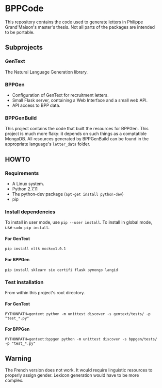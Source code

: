 # BPPCode
This repository contains the code used to generate letters in Philippe Grand'Maison's master's thesis. Not all parts of the packages are intended to be portable.

## Subprojects

### GenText
The Natural Language Generation library.

### BPPGen
* Configuration of GenText for recruitment letters.
* Small Flask server, containing a Web Interface and a small web API.
* API access to BPP data.

### BPPGenBuild
This project contains the code that built the resources for BPPGen. This project is much more flaky: it depends on such things as a 
comptatible MongoDB. All resources generated by BPPGenBuild can be found in the appropriate language's `letter_data` folder.

## HOWTO
### Requirements
* A Linux system.
* Python 2.7.11
* The python-dev package (`apt-get install python-dev`)
* pip

### Install dependencies
To install in user mode, use `pip --user install`. To install in global mode, use `sudo pip install`.
#### For GenText
~~~~
pip install nltk mock==1.0.1
~~~~

#### For BPPGen
~~~~
pip install sklearn six certifi flask pymongo langid
~~~~

### Test installation
From within this project's root directory.
#### For GenText
~~~~
PYTHONPATH=gentext python -m unittest discover -s gentext/tests/ -p "test_*.py"
~~~~

#### For BPPGen
~~~~
PYTHONPATH=gentext:bppgen python -m unittest discover -s bppgen/tests/ -p "test_*.py"
~~~~

## Warning
The French version does not work. It would require linguistic resources to properly assign gender. Lexicon generation would have to be more complex.

